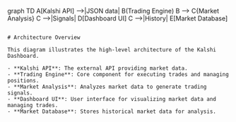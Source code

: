 graph TD
    A[Kalshi API] -->|JSON data| B(Trading Engine)
    B --> C{Market Analysis}
    C -->|Signals| D[Dashboard UI]
    C -->|History| E[Market Database]
```

# Architecture Overview

This diagram illustrates the high-level architecture of the Kalshi Dashboard.

- **Kalshi API**: The external API providing market data.
- **Trading Engine**: Core component for executing trades and managing positions.
- **Market Analysis**: Analyzes market data to generate trading signals.
- **Dashboard UI**: User interface for visualizing market data and managing trades.
- **Market Database**: Stores historical market data for analysis.
